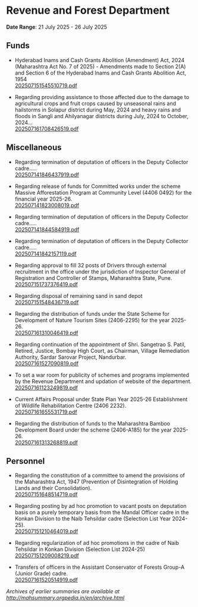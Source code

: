 # Revenue and Forest Department

**Date Range**: 21 July 2025 - 26 July 2025


## Funds
- Hyderabad Inams and Cash Grants Abolition (Amendment) Act, 2024 (Maharashtra Act No. 7 of 2025) - Amendments made to Section 2(A) and Section 6 of the Hyderabad Inams and Cash Grants Abolition Act, 1954\
  [202507151545510719.pdf](https://gr.maharashtra.gov.in/Site/Upload/Government%20Resolutions/English/202507151545510719.pdf)

- Regarding providing assistance to those affected due to the damage to agricultural crops and fruit crops caused by unseasonal rains and hailstorms in Solapur district during May, 2024 and heavy rains and floods in Sangli and Ahilyanagar districts during July, 2024 to October, 2024...\
  [202507161708426519.pdf](https://gr.maharashtra.gov.in/Site/Upload/Government%20Resolutions/English/202507161708426519.pdf)

## Miscellaneous
- Regarding termination of deputation of officers in the Deputy Collector cadre.....\
  [202507141846437919.pdf](https://gr.maharashtra.gov.in/Site/Upload/Government%20Resolutions/English/202507141846437919.pdf)

- Regarding release of funds for Committed works under the scheme Massive Afforestation Program at Community Level (4406 0492) for the financial year 2025-26.\
  [202507141823008019.pdf](https://gr.maharashtra.gov.in/Site/Upload/Government%20Resolutions/English/202507141823008019.pdf)

- Regarding termination of deputation of officers in the Deputy Collector cadre.....\
  [202507141844584919.pdf](https://gr.maharashtra.gov.in/Site/Upload/Government%20Resolutions/English/202507141844584919.pdf)

- Regarding termination of deputation of officers in the Deputy Collector cadre.....\
  [202507141842157119.pdf](https://gr.maharashtra.gov.in/Site/Upload/Government%20Resolutions/English/202507141842157119.pdf)

- Regarding approval to fill 32 posts of Drivers through external recruitment in the office under the jurisdiction of Inspector General of Registration and Controller of Stamps, Maharashtra State, Pune.\
  [202507151737376419.pdf](https://gr.maharashtra.gov.in/Site/Upload/Government%20Resolutions/English/202507151737376419.pdf)

- Regarding disposal of remaining sand in sand depot\
  [202507151548436719.pdf](https://gr.maharashtra.gov.in/Site/Upload/Government%20Resolutions/English/202507151548436719.pdf)

- Regarding the distribution of funds under the State Scheme for Development of Nature Tourism Sites (2406-2295) for the year 2025-26.\
  [202507161310046419.pdf](https://gr.maharashtra.gov.in/Site/Upload/Government%20Resolutions/English/202507161310046419.pdf)

- Regarding continuation of the appointment of Shri. Sangetrao S. Patil, Retired, Justice, Bombay High Court, as Chairman, Village Remediation Authority, Sardar Sarovar Project, Nandurbar.\
  [202507161527090819.pdf](https://gr.maharashtra.gov.in/Site/Upload/Government%20Resolutions/English/202507161527090819.pdf)

- To set a war room for publicity of schemes and programs implemented by the Revenue Department and updation of website of the department.\
  [202507161123249819.pdf](https://gr.maharashtra.gov.in/Site/Upload/Government%20Resolutions/English/202507161123249819.pdf)

- Current Affairs Proposal under State Plan Year 2025-26 Establishment of Wildlife Rehabilitation Centre (2406 2232).\
  [202507161655531719.pdf](https://gr.maharashtra.gov.in/Site/Upload/Government%20Resolutions/English/202507161655531719.pdf)

- Regarding the distribution of funds to the Maharashtra Bamboo Development Board under the scheme (2406-A185) for the year 2025-26.\
  [202507161313268819.pdf](https://gr.maharashtra.gov.in/Site/Upload/Government%20Resolutions/English/202507161313268819.pdf)

## Personnel
- Regarding the constitution of a committee to amend the provisions of the Maharashtra Act, 1947 (Prevention of Disintegration of Holding Lands and their Consolidation).\
  [202507151648514719.pdf](https://gr.maharashtra.gov.in/Site/Upload/Government%20Resolutions/English/202507151648514719.pdf)

- Regarding posting by ad hoc promotion to vacant posts on deputation basis on a purely temporary basis from the Mandal Officer cadre in the Konkan Division to the Naib Tehsildar cadre (Selection List Year 2024-25).\
  [202507151210464019.pdf](https://gr.maharashtra.gov.in/Site/Upload/Government%20Resolutions/English/202507151210464019.pdf)

- Regarding regularization of ad hoc promotions in the cadre of Naib Tehsildar in Konkan Division (Selection List 2024-25)\
  [202507151209008219.pdf](https://gr.maharashtra.gov.in/Site/Upload/Government%20Resolutions/English/202507151209008219.pdf)

- Transfers of officers in the Assistant Conservator of Forests Group-A (Junior Grade) cadre.\
  [202507161520514919.pdf](https://gr.maharashtra.gov.in/Site/Upload/Government%20Resolutions/English/202507161520514919.pdf)


*Archives of earlier summaries are available at http://mahsummary.orgpedia.in/en/archive.html*
